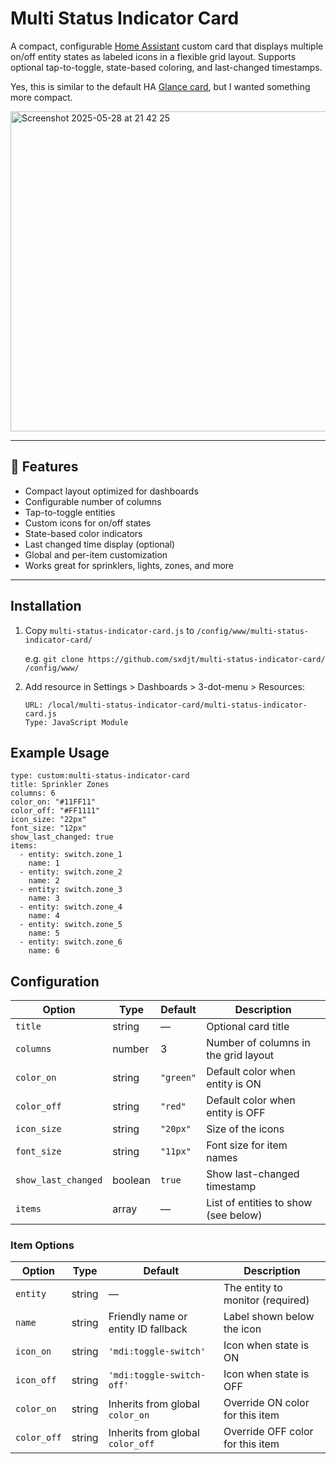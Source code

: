 # Multi Status Indicator Card

A compact, configurable [Home Assistant](https://www.home-assistant.io/) custom card that displays multiple on/off entity states as labeled icons in a flexible grid layout. Supports optional tap-to-toggle, state-based coloring, and last-changed timestamps.

Yes, this is similar to the default HA [Glance card](https://www.home-assistant.io/dashboards/glance/), but I wanted something more compact.

<img width="512" alt="Screenshot 2025-05-28 at 21 42 25" src="https://github.com/user-attachments/assets/bc2fc940-5a3e-447e-8830-225fa1f77708" />

---

## 🔧 Features

- Compact layout optimized for dashboards
- Configurable number of columns
- Tap-to-toggle entities
- Custom icons for on/off states
- State-based color indicators
- Last changed time display (optional)
- Global and per-item customization
- Works great for sprinklers, lights, zones, and more

---

## Installation

1. Copy `multi-status-indicator-card.js` to `/config/www/multi-status-indicator-card/`

   e.g. ```git clone https://github.com/sxdjt/multi-status-indicator-card/ /config/www/```

3. Add resource in Settings > Dashboards > 3-dot-menu > Resources:
   ```
   URL: /local/multi-status-indicator-card/multi-status-indicator-card.js
   Type: JavaScript Module
   ```

## Example Usage

```
type: custom:multi-status-indicator-card
title: Sprinkler Zones
columns: 6
color_on: "#11FF11"
color_off: "#FF1111"
icon_size: "22px"
font_size: "12px"
show_last_changed: true
items:
  - entity: switch.zone_1
    name: 1
  - entity: switch.zone_2
    name: 2
  - entity: switch.zone_3
    name: 3
  - entity: switch.zone_4
    name: 4
  - entity: switch.zone_5
    name: 5
  - entity: switch.zone_6
    name: 6
```
## Configuration

| Option              | Type    | Default   | Description                          |
| ------------------- | ------- | --------- | ------------------------------------ |
| `title`             | string  | —         | Optional card title                  |
| `columns`           | number  | 3         | Number of columns in the grid layout |
| `color_on`          | string  | `"green"` | Default color when entity is ON      |
| `color_off`         | string  | `"red"`   | Default color when entity is OFF     |
| `icon_size`         | string  | `"20px"`  | Size of the icons                    |
| `font_size`         | string  | `"11px"`  | Font size for item names             |
| `show_last_changed` | boolean | `true`    | Show last-changed timestamp          |
| `items`             | array   | —         | List of entities to show (see below) |

### Item Options

| Option      | Type   | Default                             | Description                      |
| ----------- | ------ | ----------------------------------- | -------------------------------- |
| `entity`    | string | —                                   | The entity to monitor (required) |
| `name`      | string | Friendly name or entity ID fallback | Label shown below the icon       |
| `icon_on`   | string | `'mdi:toggle-switch'`               | Icon when state is ON            |
| `icon_off`  | string | `'mdi:toggle-switch-off'`           | Icon when state is OFF           |
| `color_on`  | string | Inherits from global `color_on`     | Override ON color for this item  |
| `color_off` | string | Inherits from global `color_off`    | Override OFF color for this item |

